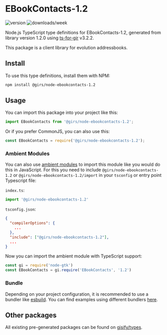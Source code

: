 
# EBookContacts-1.2

![version](https://img.shields.io/npm/v/@girs/node-ebookcontacts-1.2)
![downloads/week](https://img.shields.io/npm/dw/@girs/node-ebookcontacts-1.2)


Node.js TypeScript type definitions for EBookContacts-1.2, generated from library version 1.2.0 using [ts-for-gir](https://github.com/gjsify/ts-for-gir) v3.2.2.

This package is a client library for evolution addressbooks.

## Install

To use this type definitions, install them with NPM:
```bash
npm install @girs/node-ebookcontacts-1.2
```

## Usage

You can import this package into your project like this:
```ts
import EBookContacts from '@girs/node-ebookcontacts-1.2';
```

Or if you prefer CommonJS, you can also use this:
```ts
const EBookContacts = require('@girs/node-ebookcontacts-1.2');
```

### Ambient Modules

You can also use [ambient modules](https://github.com/gjsify/ts-for-gir/tree/main/packages/cli#ambient-modules) to import this module like you would do this in JavaScript.
For this you need to include `@girs/node-ebookcontacts-1.2` or `@girs/node-ebookcontacts-1.2/import` in your `tsconfig` or entry point Typescript file:

`index.ts`:
```ts
import '@girs/node-ebookcontacts-1.2'
```

`tsconfig.json`:
```json
{
  "compilerOptions": {
    ...
  },
  "include": ["@girs/node-ebookcontacts-1.2"],
  ...
}
```

Now you can import the ambient module with TypeScript support: 

```ts
const gi = require('node-gtk')
const EBookContacts = gi.require('EBookContacts', '1.2')
```


### Bundle

Depending on your project configuration, it is recommended to use a bundler like [esbuild](https://esbuild.github.io/). You can find examples using different bundlers [here](https://github.com/gjsify/ts-for-gir/tree/main/examples).

## Other packages

All existing pre-generated packages can be found on [gjsify/types](https://github.com/gjsify/types).

